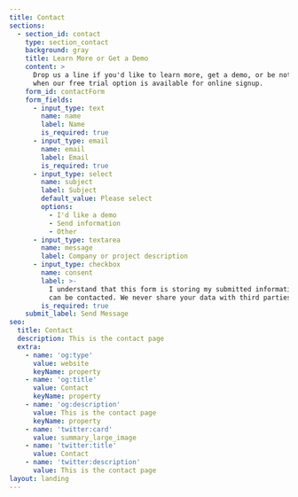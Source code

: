 ```yaml
---
title: Contact
sections:
  - section_id: contact
    type: section_contact
    background: gray
    title: Learn More or Get a Demo
    content: >
      Drop us a line if you'd like to learn more, get a demo, or be notified
      when our free trial option is available for online signup. 
    form_id: contactForm
    form_fields:
      - input_type: text
        name: name
        label: Name
        is_required: true
      - input_type: email
        name: email
        label: Email
        is_required: true
      - input_type: select
        name: subject
        label: Subject
        default_value: Please select
        options:
          - I'd like a demo
          - Send information
          - Other
      - input_type: textarea
        name: message
        label: Company or project description
      - input_type: checkbox
        name: consent
        label: >-
          I understand that this form is storing my submitted information so I
          can be contacted. We never share your data with third parties. Period.
        is_required: true
    submit_label: Send Message
seo:
  title: Contact
  description: This is the contact page
  extra:
    - name: 'og:type'
      value: website
      keyName: property
    - name: 'og:title'
      value: Contact
      keyName: property
    - name: 'og:description'
      value: This is the contact page
      keyName: property
    - name: 'twitter:card'
      value: summary_large_image
    - name: 'twitter:title'
      value: Contact
    - name: 'twitter:description'
      value: This is the contact page
layout: landing
---
```

